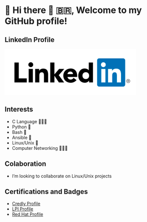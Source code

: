 # 🐧 Hi there 👋 🇧🇷, Welcome to my GitHub profile!

<!--
**emanuelhaine/emanuelhaine** is a ✨ _special_ ✨ repository because its `README.md` (this file) appears on your GitHub profile.

Here are some ideas to get you started:

- 🔭 I’m currently working on ...
- 🌱 I’m currently learning ...
- 👯 I’m looking to collaborate on ...
- 🤔 I’m looking for help with ...
- 💬 Ask me about ...
- 📫 How to reach me: ...
- 😄 Pronouns: ...
- ⚡ Fun fact: ...
-->
## LinkedIn Profile
[![](./images/linkedin-r-adjusted.png)](https://www.linkedin.com/in/emanuelhaine/)

## Interests
- C Language 👨🏻‍💻
- Python 🐍
- Bash 🐚 
- Ansible 🤖
- Linux/Unix 🐧
- Computer Networking 🧑🏻‍💻

## Colaboration 
- I’m looking to collaborate on Linux/Unix projects

## Certifications and Badges
<!--
<table border="0" style="border: none;">
  <tr>
    <td>
      <a href="https://www.credly.com/users/emanuel-baptista-haine/badges">
        <img width="300" height="180" src="./images/credly.png" alt="Credly">
      </a>
    </td>
    <td>
      <a href="https://cs.lpi.org/caf/Xamman/certification/verify/LPI000447269/ehrntspkhy">
        <img width="300" height="180" src="./images/lpi.png" alt="LPI - Linux Professional Institute">
      </a>
    </td>
</table>  
-->
- [Credly Profile](https://www.credly.com/users/emanuel-baptista-haine/badges) 
- [LPI Profile](https://cs.lpi.org/caf/Xamman/certification/verify/LPI000447269/ehrntspkhy)
- [Red Hat Profile](https://rhtapps.redhat.com/verify?certId=220-030-795)
